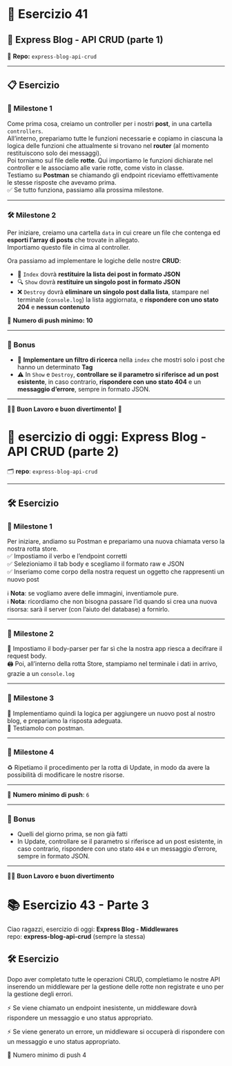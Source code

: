 # 📘 Esercizio 41  
## 🚀 Express Blog - API CRUD (parte 1)  
📁 **Repo:** `express-blog-api-crud`

---

## 📋 Esercizio

### 🎯 Milestone 1  
Come prima cosa, creiamo un controller per i nostri **post**, in una cartella `controllers`.  
All’interno, prepariamo tutte le funzioni necessarie e copiamo in ciascuna la logica delle funzioni che attualmente si trovano nel **router** (al momento restituiscono solo dei messaggi).  
Poi torniamo sul file delle **rotte**. Qui importiamo le funzioni dichiarate nel controller e le associamo alle varie rotte, come visto in classe.  
Testiamo su **Postman** se chiamando gli endpoint riceviamo effettivamente le stesse risposte che avevamo prima.  
✅ Se tutto funziona, passiamo alla prossima milestone.

---

### 🛠️ Milestone 2  
Per iniziare, creiamo una cartella `data` in cui creare un file che contenga ed **esporti l’array di posts** che trovate in allegato.  
Importiamo questo file in cima al controller.  

Ora passiamo ad implementare le logiche delle nostre **CRUD**:
- 📄 `Index` dovrà **restituire la lista dei post in formato JSON**
- 🔍 `Show` dovrà **restituire un singolo post in formato JSON**
- ❌ `Destroy` dovrà **eliminare un singolo post dalla lista**, stampare nel terminale (`console.log`) la lista aggiornata, e **rispondere con uno stato 204** e **nessun contenuto**

📌 **Numero di push minimo: 10**

---

### 🎁 Bonus  
- 🔎 **Implementare un filtro di ricerca** nella `index` che mostri solo i post che hanno un determinato **Tag**  
- ⚠️ In `Show` e `Destroy`, **controllare se il parametro si riferisce ad un post esistente**, in caso contrario, **rispondere con uno stato 404** e un **messaggio d’errore**, sempre in formato JSON.

---

🧑‍💻 **Buon Lavoro e buon divertimento!** 🎉


# 📘 esercizio di oggi: Express Blog - API CRUD (parte 2)

🗂️ **repo**: `express-blog-api-crud`

---

## 🛠️ Esercizio

### 🥇 Milestone 1

Per iniziare, andiamo su Postman e prepariamo una nuova chiamata verso la nostra rotta store.  
✅ Impostiamo il verbo e l’endpoint corretti  
✅ Selezioniamo il tab body e scegliamo il formato raw e JSON  
✅ Inseriamo come corpo della nostra request un oggetto che rappresenti un nuovo post  

ℹ️ **Nota**: se vogliamo avere delle immagini, inventiamole pure.  
ℹ️ **Nota**: ricordiamo che non bisogna passare l’id quando si crea una nuova risorsa: sarà il server (con l’aiuto del database) a fornirlo.

---

### 🥈 Milestone 2

🔧 Impostiamo il body-parser per far sì che la nostra app riesca a decifrare il request body.  
🖨️ Poi, all’interno della rotta Store, stampiamo nel terminale i dati in arrivo, grazie a un `console.log`

---

### 🥉 Milestone 3

🚀 Implementiamo quindi la logica per aggiungere un nuovo post al nostro blog, e prepariamo la risposta adeguata.  
🧪 Testiamolo con postman.

---

### 🏁 Milestone 4

♻️ Ripetiamo il procedimento per la rotta di Update, in modo da avere la possibilità di modificare le nostre risorse.

---

🔢 **Numero minimo di push**: `6`

---

### 🎁 Bonus

- Quelli del giorno prima, se non già fatti  
- In Update, controllare se il parametro si riferisce ad un post esistente, in caso contrario, rispondere con uno stato `404` e un messaggio d’errore, sempre in formato JSON.

---

👨‍💻 **Buon Lavoro e buon divertimento**

# 📚 Esercizio 43 - Parte 3

Ciao ragazzi, esercizio di oggi: **Express Blog - Middlewares**  
repo: **express-blog-api-crud** (sempre la stessa)

## 🛠️ Esercizio

Dopo aver completato tutte le operazioni CRUD, completiamo le nostre API inserendo un middleware per la gestione delle rotte non registrate e uno per la gestione degli errori.  

⚡ Se viene chiamato un endpoint inesistente, un middleware dovrà rispondere un messaggio e uno status appropriato.  

⚡ Se viene generato un errore, un middleware si occuperà di rispondere con un messaggio e uno status appropriato.  

🔢 Numero minimo di push 4
